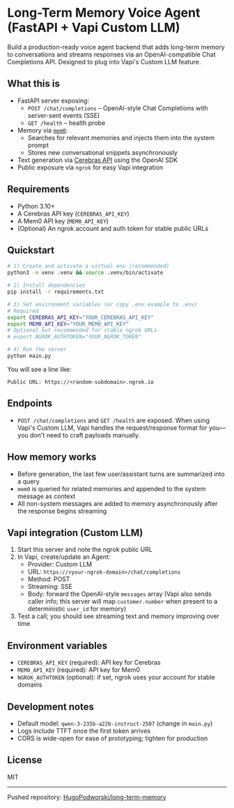 # Long-Term Memory Voice Agent (FastAPI + Vapi Custom LLM)

Build a production-ready voice agent backend that adds long-term memory to conversations and streams responses via an OpenAI-compatible Chat Completions API. Designed to plug into Vapi's Custom LLM feature.

## What this is
- FastAPI server exposing:
  - `POST /chat/completions` – OpenAI-style Chat Completions with server-sent events (SSE)
  - `GET /health` – health probe
- Memory via [`mem0`](https://mem0.ai/):
  - Searches for relevant memories and injects them into the system prompt
  - Stores new conversational snippets asynchronously
- Text generation via [Cerebras API](https://cerebras.ai/) using the OpenAI SDK
- Public exposure via `ngrok` for easy Vapi integration

## Requirements
- Python 3.10+
- A Cerebras API key (`CEREBRAS_API_KEY`)
- A Mem0 API key (`MEM0_API_KEY`)
- (Optional) An ngrok account and auth token for stable public URLs

## Quickstart
```bash
# 1) Create and activate a virtual env (recommended)
python3 -m venv .venv && source .venv/bin/activate

# 2) Install dependencies
pip install -r requirements.txt

# 3) Set environment variables (or copy .env.example to .env)
# Required
export CEREBRAS_API_KEY="YOUR_CEREBRAS_API_KEY"
export MEM0_API_KEY="YOUR_MEM0_API_KEY"
# Optional but recommended for stable ngrok URLs
# export NGROK_AUTHTOKEN="YOUR_NGROK_TOKEN"

# 4) Run the server
python main.py
```
You will see a line like:
```
Public URL: https://<random-subdomain>.ngrok.io
```

## Endpoints
- `POST /chat/completions` and `GET /health` are exposed. When using Vapi's Custom LLM, Vapi handles the request/response format for you—you don't need to craft payloads manually.

## How memory works
- Before generation, the last few user/assistant turns are summarized into a query
- `mem0` is queried for related memories and appended to the system message as context
- All non-system messages are added to memory asynchronously after the response begins streaming

## Vapi integration (Custom LLM)
1. Start this server and note the ngrok public URL
2. In Vapi, create/update an Agent:
   - Provider: Custom LLM
   - URL: `https://<your-ngrok-domain>/chat/completions`
   - Method: POST
   - Streaming: SSE
   - Body: forward the OpenAI-style `messages` array (Vapi also sends caller info; this server will map `customer.number` when present to a deterministic `user_id` for memory)
3. Test a call; you should see streaming text and memory improving over time

## Environment variables
- `CEREBRAS_API_KEY` (required): API key for Cerebras
- `MEM0_API_KEY` (required): API key for Mem0
- `NGROK_AUTHTOKEN` (optional): if set, ngrok uses your account for stable domains

## Development notes
- Default model: `qwen-3-235b-a22b-instruct-2507` (change in `main.py`)
- Logs include TTFT once the first token arrives
- CORS is wide-open for ease of prototyping; tighten for production

## License
MIT

---
Pushed repository: [HugoPodworski/long-term-memory](https://github.com/HugoPodworski/long-term-memory)